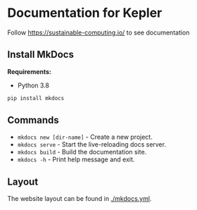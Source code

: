 # Documentation for Kepler

Follow https://sustainable-computing.io/ to see documentation

## Install MkDocs
**Requirements:**
- Python 3.8
  
```bash
pip install mkdocs
```

## Commands

* `mkdocs new [dir-name]` - Create a new project.
* `mkdocs serve` - Start the live-reloading docs server.
* `mkdocs build` - Build the documentation site.
* `mkdocs -h` - Print help message and exit.

## Layout

The website layout can be found in [./mkdocs.yml](mkdocs.yml).